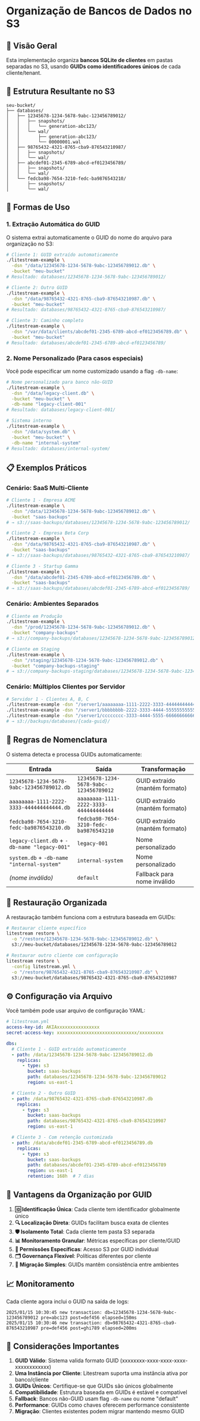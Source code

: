 # Organização de Bancos de Dados no S3

## 📁 Visão Geral

Esta implementação organiza **bancos SQLite de clientes** em pastas separadas no S3, usando **GUIDs como identificadores únicos** de cada cliente/tenant.

## 🎯 Estrutura Resultante no S3

```
seu-bucket/
├── databases/
│   ├── 12345678-1234-5678-9abc-123456789012/
│   │   ├── snapshots/
│   │   │   └── generation-abc123/
│   │   └── wal/
│   │       ├── generation-abc123/
│   │       └── 00000001.wal
│   ├── 98765432-4321-8765-cba9-876543210987/
│   │   ├── snapshots/
│   │   └── wal/
│   ├── abcdef01-2345-6789-abcd-ef0123456789/
│   │   ├── snapshots/
│   │   └── wal/
│   └── fedcba98-7654-3210-fedc-ba9876543210/
│       ├── snapshots/
│       └── wal/
```

## 🚀 Formas de Uso

### 1. **Extração Automática do GUID**
O sistema extrai automaticamente o GUID do nome do arquivo para organização no S3:

```bash
# Cliente 1: GUID extraído automaticamente
./litestream-example \
  -dsn "/data/12345678-1234-5678-9abc-123456789012.db" \
  -bucket "meu-bucket"
# Resultado: databases/12345678-1234-5678-9abc-123456789012/

# Cliente 2: Outro GUID
./litestream-example \
  -dsn "/data/98765432-4321-8765-cba9-876543210987.db" \
  -bucket "meu-bucket"
# Resultado: databases/98765432-4321-8765-cba9-876543210987/

# Cliente 3: Caminho completo
./litestream-example \
  -dsn "/var/data/clients/abcdef01-2345-6789-abcd-ef0123456789.db" \
  -bucket "meu-bucket"
# Resultado: databases/abcdef01-2345-6789-abcd-ef0123456789/
```

### 2. **Nome Personalizado (Para casos especiais)**
Você pode especificar um nome customizado usando a flag `-db-name`:

```bash
# Nome personalizado para banco não-GUID
./litestream-example \
  -dsn "/data/legacy-client.db" \
  -bucket "meu-bucket" \
  -db-name "legacy-client-001"
# Resultado: databases/legacy-client-001/

# Sistema interno
./litestream-example \
  -dsn "/data/system.db" \
  -bucket "meu-bucket" \
  -db-name "internal-system"
# Resultado: databases/internal-system/
```

## 📋 Exemplos Práticos

### Cenário: SaaS Multi-Cliente

```bash
# Cliente 1 - Empresa ACME
./litestream-example \
  -dsn "/data/12345678-1234-5678-9abc-123456789012.db" \
  -bucket "saas-backups"
# → s3://saas-backups/databases/12345678-1234-5678-9abc-123456789012/

# Cliente 2 - Empresa Beta Corp
./litestream-example \
  -dsn "/data/98765432-4321-8765-cba9-876543210987.db" \
  -bucket "saas-backups"
# → s3://saas-backups/databases/98765432-4321-8765-cba9-876543210987/

# Cliente 3 - Startup Gamma
./litestream-example \
  -dsn "/data/abcdef01-2345-6789-abcd-ef0123456789.db" \
  -bucket "saas-backups"
# → s3://saas-backups/databases/abcdef01-2345-6789-abcd-ef0123456789/
```

### Cenário: Ambientes Separados

```bash
# Cliente em Produção
./litestream-example \
  -dsn "/prod/12345678-1234-5678-9abc-123456789012.db" \
  -bucket "company-backups"
# → s3://company-backups/databases/12345678-1234-5678-9abc-123456789012/

# Cliente em Staging
./litestream-example \
  -dsn "/staging/12345678-1234-5678-9abc-123456789012.db" \
  -bucket "company-backups-staging"
# → s3://company-backups-staging/databases/12345678-1234-5678-9abc-123456789012/
```

### Cenário: Múltiplos Clientes por Servidor

```bash
# Servidor 1 - Clientes A, B, C
./litestream-example -dsn "/server1/aaaaaaaa-1111-2222-3333-444444444444.db" -bucket "backups"
./litestream-example -dsn "/server1/bbbbbbbb-2222-3333-4444-555555555555.db" -bucket "backups"
./litestream-example -dsn "/server1/cccccccc-3333-4444-5555-666666666666.db" -bucket "backups"
# → s3://backups/databases/{cada-guid}/
```

## 🔧 Regras de Nomenclatura

O sistema detecta e processa GUIDs automaticamente:

| Entrada | Saída | Transformação |
|---------|-------|---------------|
| `12345678-1234-5678-9abc-123456789012.db` | `12345678-1234-5678-9abc-123456789012` | GUID extraído (mantém formato) |
| `aaaaaaaa-1111-2222-3333-444444444444.db` | `aaaaaaaa-1111-2222-3333-444444444444` | GUID extraído (mantém formato) |
| `fedcba98-7654-3210-fedc-ba9876543210.db` | `fedcba98-7654-3210-fedc-ba9876543210` | GUID extraído (mantém formato) |
| `legacy-client.db` + `-db-name "legacy-001"` | `legacy-001` | Nome personalizado |
| `system.db` + `-db-name "internal-system"` | `internal-system` | Nome personalizado |
| *(nome inválido)* | `default` | Fallback para nome inválido |

## 🔄 Restauração Organizada

A restauração também funciona com a estrutura baseada em GUIDs:

```bash
# Restaurar cliente específico
litestream restore \
  -o "/restore/12345678-1234-5678-9abc-123456789012.db" \
  s3://meu-bucket/databases/12345678-1234-5678-9abc-123456789012

# Restaurar outro cliente com configuração
litestream restore \
  -config litestream.yml \
  -o "/restore/98765432-4321-8765-cba9-876543210987.db" \
  s3://meu-bucket/databases/98765432-4321-8765-cba9-876543210987
```

## ⚙️ Configuração via Arquivo

Você também pode usar arquivo de configuração YAML:

```yaml
# litestream.yml
access-key-id: AKIAxxxxxxxxxxxxxxxx
secret-access-key: xxxxxxxxxxxxxxxxxxxxxxxxxxxxxx/xxxxxxxxx

dbs:
  # Cliente 1 - GUID extraído automaticamente
  - path: /data/12345678-1234-5678-9abc-123456789012.db
    replicas:
      - type: s3
        bucket: saas-backups
        path: databases/12345678-1234-5678-9abc-123456789012
        region: us-east-1

  # Cliente 2 - Outro GUID
  - path: /data/98765432-4321-8765-cba9-876543210987.db  
    replicas:
      - type: s3
        bucket: saas-backups
        path: databases/98765432-4321-8765-cba9-876543210987
        region: us-east-1

  # Cliente 3 - Com retenção customizada
  - path: /data/abcdef01-2345-6789-abcd-ef0123456789.db
    replicas:
      - type: s3
        bucket: saas-backups
        path: databases/abcdef01-2345-6789-abcd-ef0123456789
        region: us-east-1
        retention: 168h  # 7 dias
```

## 🎯 Vantagens da Organização por GUID

1. **🆔 Identificação Única**: Cada cliente tem identificador globalmente único
2. **🔍 Localização Direta**: GUIDs facilitam busca exata de clientes
3. **🛡️ Isolamento Total**: Cada cliente tem pasta S3 separada
4. **📊 Monitoramento Granular**: Métricas específicas por cliente/GUID
5. **🔐 Permissões Específicas**: Acesso S3 por GUID individual
6. **🗂️ Governança Flexível**: Políticas diferentes por cliente
7. **🔄 Migração Simples**: GUIDs mantêm consistência entre ambientes

## 📈 Monitoramento

Cada cliente agora inclui o GUID na saída de logs:

```
2025/01/15 10:30:45 new transaction: db=12345678-1234-5678-9abc-123456789012 pre=abc123 post=def456 elapsed=150ms
2025/01/15 10:30:46 new transaction: db=98765432-4321-8765-cba9-876543210987 pre=def456 post=ghi789 elapsed=200ms
```

## 🚨 Considerações Importantes

1. **GUID Válido**: Sistema valida formato GUID (xxxxxxxx-xxxx-xxxx-xxxx-xxxxxxxxxxxx)
2. **Uma Instância por Cliente**: Litestream suporta uma instância ativa por banco/cliente
3. **GUIDs Únicos**: Certifique-se que GUIDs são únicos globalmente
4. **Compatibilidade**: Estrutura baseada em GUIDs é estável e compatível
5. **Fallback**: Bancos não-GUID usam flag `-db-name` ou nome "default"
6. **Performance**: GUIDs como chaves oferecem performance consistente
7. **Migração**: Clientes existentes podem migrar mantendo mesmo GUID 